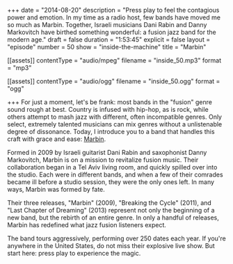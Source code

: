+++
date = "2014-08-20"
description = "Press play to feel the contagious power and emotion. In my time as a radio host, few bands have moved me so much as Marbin. Together, Israeli musicians Dani Rabin and Danny Markovitch have birthed something wonderful: a fusion jazz band for the modern age."
draft = false
duration = "1:53:45"
explicit = false
layout = "episode"
number = 50
show = "inside-the-machine"
title = "Marbin"

[[assets]]
  contentType = "audio/mpeg"
  filename = "inside_50.mp3"
  format = "mp3"

[[assets]]
  contentType = "audio/ogg"
  filename = "inside_50.ogg"
  format = "ogg"

+++
For just a moment, let's be frank: most bands in the "fusion" genre sound rough at best. Country is infused with hip-hop, as is rock, while others attempt to mash jazz with different, often incompatible genres. Only select, extremely talented musicians can mix genres without a unlistenable degree of dissonance. Today, I introduce you to a band that handles this craft with grace and ease: [Marbin](http://marbinmusic.com).

Formed in 2009 by Israeli guitarist Dani Rabin and saxophonist Danny Markovitch, Marbin is on a mission to revitalize fusion music. Their collaboration began in a Tel Aviv living room, and quickly spilled over into the studio. Each were in different bands, and when a few of their comrades became ill before a studio session, they were the only ones left. In many ways, Marbin was formed by fate. 

Their three releases, "Marbin" (2009), "Breaking the Cycle" (2011), and "Last Chapter of Dreaming" (2013) represent not only the beginning of a new band, but the rebirth of an entire genre. In only a handful of releases, Marbin has redefined what jazz fusion listeners expect.

The band tours aggressively, performing over 250 dates each year. If you're anywhere in the United States, do not miss their explosive live show. But start here: press play to experience the magic.